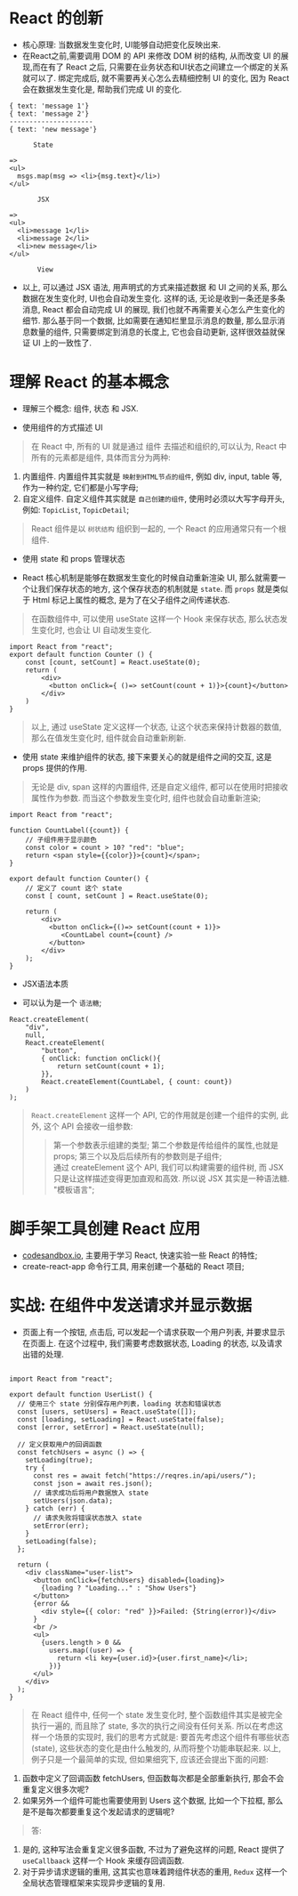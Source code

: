 # React 的创新
* 核心原理: 当数据发生变化时, UI能够自动把变化反映出来.
* 在React之前,需要调用 DOM 的 API 来修改 DOM 树的结构, 从而改变 UI 的展现,而在有了 React 之后, 只需要在业务状态和UI状态之间建立一个绑定的关系就可以了. 绑定完成后, 就不需要再关心怎么去精细控制 UI 的变化, 因为 React 会在数据发生变化是, 帮助我们完成 UI 的变化.
```
{ text: 'message 1'}       
{ text: 'message 2'}   
---------------------
{ text: 'new message'}

      State

=> 
<ul>
  msgs.map(msg => <li>{msg.text}</li>)
</ul>

       JSX

=> 
<ul>
  <li>message 1</li>
  <li>message 2</li>
  <li>new message</li>
</ul>

       View
```  
- 以上, 可以通过 JSX 语法, 用声明式的方式来描述数据 和 UI 之间的关系, 那么数据在发生变化时, UI也会自动发生变化. 这样的话, 无论是收到一条还是多条消息, React 都会自动完成 UI 的展现, 我们也就不再需要关心怎么产生变化的细节. 那么基于同一个数据, 比如需要在通知栏里显示消息的数量, 那么显示消息数量的组件, 只需要绑定到消息的长度上, 它也会自动更新, 这样很效益就保证 UI 上的一致性了.

# 理解 React 的基本概念
- 理解三个概念: 组件, 状态 和 JSX.

* 使用组件的方式描述 UI
> 在 React 中, 所有的 UI 就是通过 组件 去描述和组织的,可以认为, React 中所有的元素都是组件, 具体而言分为两种:
1. 内置组件. 内置组件其实就是 `映射到HTML节点的组件`, 例如 div, input, table 等, 作为一种约定, 它们都是小写字母;
2. 自定义组件. 自定义组件其实就是 `自己创建的组件`, 使用时必须以大写字母开头, 例如: `TopicList`, `TopicDetail`;
> React 组件是以 `树状结构` 组织到一起的, 一个 React 的应用通常只有一个根组件.

* 使用 state 和 props 管理状态
- React 核心机制是能够在数据发生变化的时候自动重新渲染 UI, 那么就需要一个让我们保存状态的地方, 这个保存状态的机制就是 `state`. 而 `props` 就是类似于 Html 标记上属性的概念, 是为了在父子组件之间传递状态.
> 在函数组件中, 可以使用 useState 这样一个 Hook 来保存状态, 那么状态发生变化时, 也会让 UI 自动发生变化. 
```
import React from "react";
export default function Counter () {
    const [count, setCount] = React.useState(0);
    return (
        <div>
          <button onClick={ ()=> setCount(count + 1)}>{count}</button>
        </div>
    )
}
```  
> 以上, 通过 useState 定义这样一个状态, 让这个状态来保持计数器的数值, 那么在值发生变化时, 组件就会自动重新刷新. 

- 使用 state 来维护组件的状态, 接下来要关心的就是组件之间的交互, 这是 props 提供的作用.
> 无论是 div, span 这样的内置组件, 还是自定义组件, 都可以在使用时把接收属性作为参数. 而当这个参数发生变化时, 组件也就会自动重新渲染;
```
import React from "react";

function CountLabel({count}) {
    // 子组件用于显示颜色
    const color = count > 10? "red": "blue";
    return <span style={{color}}>{count}</span>;
}

export default function Counter() {
    // 定义了 count 这个 state 
    const [ count, setCount ] = React.useState(0);

    return (
        <div>
          <button onClick={()=> setCount(count + 1)}>
             <CountLabel count={count} />
          </button>
        </div>
    );
}
```  

* JSX语法本质  
- 可以认为是一个 `语法糖`;
```
React.createElement(
    "div",
    null,
    React.createElement(
        "button",
        { onClick: function onClick(){
            return setCount(count + 1);
        }},
        React.createElement(CountLabel, { count: count})
    )
);
```  
> `React.createElement` 这样一个 API, 它的作用就是创建一个组件的实例, 此外, 这个 API 会接收一组参数:
>> 第一个参数表示组建的类型;
>> 第二个参数是传给组件的属性,也就是 props;
>> 第三个以及后后续所有的参数则是子组件;  
> 通过 createElement 这个 API, 我们可以构建需要的组件树, 而 JSX 只是让这样描述变得更加直观和高效. 所以说 JSX 其实是一种语法糖. "模板语言";

# 脚手架工具创建 React 应用
* [codesandbox.io](https://codesandbox.io), 主要用于学习 React, 快速实验一些 React 的特性;
* create-react-app 命令行工具, 用来创建一个基础的 React 项目;


# 实战: 在组件中发送请求并显示数据  
- 页面上有一个按钮, 点击后, 可以发起一个请求获取一个用户列表, 并要求显示在页面上. 在这个过程中, 我们需要考虑数据状态, Loading 的状态, 以及请求出错的处理.
```

import React from "react";

export default function UserList() {
  // 使用三个 state 分别保存用户列表，loading 状态和错误状态
  const [users, setUsers] = React.useState([]);
  const [loading, setLoading] = React.useState(false);
  const [error, setError] = React.useState(null);

  // 定义获取用户的回调函数
  const fetchUsers = async () => {
    setLoading(true);
    try {
      const res = await fetch("https://reqres.in/api/users/");
      const json = await res.json();
      // 请求成功后将用户数据放入 state
      setUsers(json.data);
    } catch (err) {
      // 请求失败将错误状态放入 state
      setError(err);
    }
    setLoading(false);
  };

  return (
    <div className="user-list">
      <button onClick={fetchUsers} disabled={loading}>
        {loading ? "Loading..." : "Show Users"}
      </button>
      {error && 
        <div style={{ color: "red" }}>Failed: {String(error)}</div>
      }
      <br />
      <ul>
        {users.length > 0 &&
          users.map((user) => {
            return <li key={user.id}>{user.first_name}</li>;
          })}
      </ul>
    </div>
  );
}

```  
> 在 React 组件中, 任何一个 state 发生变化时, 整个函数组件其实是被完全执行一遍的, 而且除了 state, 多次的执行之间没有任何关系. 所以在考虑这样一个场景的实现时, 我们的思考方式就是: 要首先考虑这个组件有哪些状态(state), 这些状态的变化是由什么触发的, 从而将整个功能串联起来. 
> 以上, 例子只是一个最简单的实现, 但如果细究下, 应该还会提出下面的问题:
1. 函数中定义了回调函数 fetchUsers, 但函数每次都是全部重新执行, 那会不会重复定义很多次呢?  
2. 如果另外一个组件可能也需要使用到 Users 这个数据, 比如一个下拉框, 那么是不是每次都要重复这个发起请求的逻辑呢?  
> 答: 
1. 是的, 这种写法会重复定义很多函数, 不过为了避免这样的问题, React 提供了 `useCallbaack` 这样一个 Hook 来缓存回调函数.
2. 对于异步请求逻辑的重用, 这其实也意味着跨组件状态的重用, `Redux` 这样一个全局状态管理框架来实现异步逻辑的复用.
